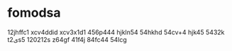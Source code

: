 # fomodsa
12jhffc1
xcv4ddid
xcv3x1d1
456p444
hjkln54
54hkhd
54cv+4
hjk45
5432k
t2یs5
120212s
z64gf
41f4j
84fc44
54lcg

